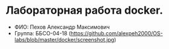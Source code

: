 # Лабораторная работа docker.
- ФИО: Пехов Александр Максимович
- Группа: ББСО-04-18
(https://github.com/alexpeh2000/OS-labs/blob/master/docker/screenshot.jpg)
